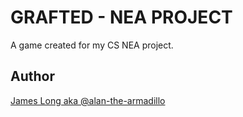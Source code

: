 # GRAFTED - NEA PROJECT

A game created for my CS NEA project.

## Author

[James Long aka @alan-the-armadillo](https://github.com/alan-the-armadillo)
